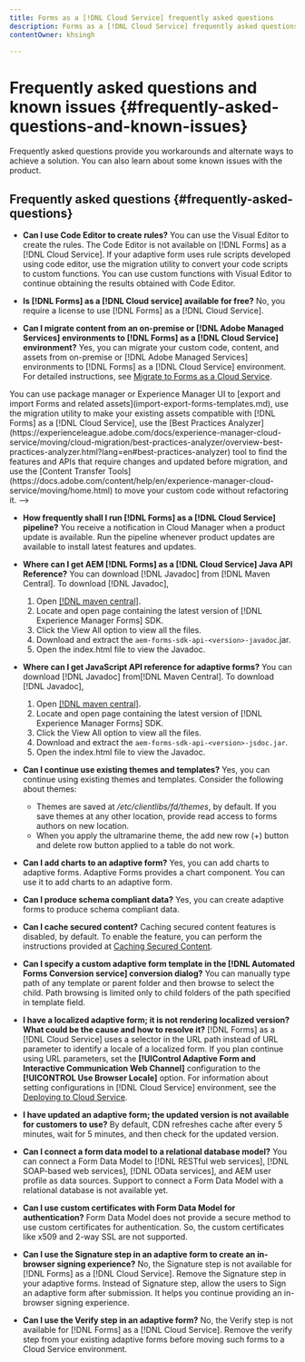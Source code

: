 ```yaml
---
title: Forms as a [!DNL Cloud Service] frequently asked questions 
description: Forms as a [!DNL Cloud Service] frequently asked questions
contentOwner: khsingh

---
```


# Frequently asked questions and known issues {#frequently-asked-questions-and-known-issues}

Frequently asked questions provide you workarounds and alternate ways to achieve a solution. You can also learn about some known issues with the product.

## Frequently asked questions {#frequently-asked-questions}

* **Can I use Code Editor to create rules?**
You can use the Visual Editor to create the rules. The Code Editor is not available on [!DNL Forms] as a [!DNL Cloud Service]. If your adaptive form uses rule scripts developed using code editor, use the migration utility to convert your code scripts to custom functions. You can use custom functions with Visual Editor to continue obtaining the results obtained with Code Editor.

* **Is [!DNL Forms] as a [!DNL Cloud service] available for free?**
No, you require a license to use [!DNL Forms] as a [!DNL Cloud Service].

* **Can I migrate content from an on-premise or [!DNL Adobe Managed Services] environments to [!DNL Forms] as a [!DNL Cloud Service] environment?**
Yes, you can migrate your custom code, content, and assets from on-premise or [!DNL Adobe Managed Services] environments to [!DNL Forms] as a [!DNL Cloud Service] environment. For detailed instructions, see [Migrate to Forms as a Cloud Service](migrate-to-forms-as-a-cloud-service.md).

<!--> You can use package manager or Experience Manager UI to [export and import Forms and related assets](import-export-forms-templates.md), use the migration utility to make your existing assets compatible with [!DNL Forms] as a [!DNL Cloud Service], use the [Best Practices Analyzer](https://experienceleague.adobe.com/docs/experience-manager-cloud-service/moving/cloud-migration/best-practices-analyzer/overview-best-practices-analyzer.html?lang=en#best-practices-analyzer) tool to find the features and APIs that require changes and updated before migration, and use the [Content Transfer Tools](https://docs.adobe.com/content/help/en/experience-manager-cloud-service/moving/home.html) to move your custom code without refactoring it. -->

* **How frequently shall I run [!DNL Forms] as a [!DNL Cloud Service] pipeline?**
You receive a notification in Cloud Manager when a product update is available. Run the pipeline whenever product updates are available to install latest features and updates.

* **Where can I get AEM [!DNL Forms] as a [!DNL Cloud Service] Java API Reference?**
You can download [!DNL Javadoc] from [!DNL Maven Central]. To download [!DNL Javadoc], 
    1. Open [[!DNL maven central]](https://mvnrepository.com/artifact/com.adobe.aem/aem-forms-sdk-api).
    1. Locate and open page containing the latest version of [!DNL Experience Manager Forms] SDK.
    1. Click the View All option to view all the files.
    1. Download and extract the `aem-forms-sdk-api-<version>-javadoc`.jar.  
    1. Open the index.html file to view the Javadoc.

* **Where can I get JavaScript API reference for adaptive forms?**
You can download [!DNL Javadoc] from[!DNL  Maven Central]. To download [!DNL Javadoc], 
    1. Open [[!DNL maven central]](https://mvnrepository.com/artifact/com.adobe.aem/aem-forms-sdk-api).
    1. Locate and open page containing the latest version of [!DNL Experience Manager Forms] SDK.
    1. Click the View All option to view all the files.
    1. Download and extract the `aem-forms-sdk-api-<version>-jsdoc.jar`.  
    1. Open the index.html file to view the Javadoc. 

* **Can I continue use existing themes and templates?**
Yes, you can continue using existing themes and templates. Consider the following about themes:
    * Themes are saved at */etc/clientlibs/fd/themes*, by default. If you save themes at any other location, provide read access to forms authors on new location. 
    * When you apply the ultramarine theme, the add new row (+) button and delete row button applied to a table do not work. 


* **Can I add charts to an adaptive form?** 
Yes, you can add charts to adaptive forms. Adaptive Forms provides a chart component. You can use it to add charts to an adaptive form.  

* **Can I produce schema compliant data?** 
Yes, you can create adaptive forms to produce schema compliant data. 

<!--* **Can I pass custom parameters to the prefill service?**
Custom parameters are planned for an upcoming release. --> 

* **Can I cache secured content?**
Caching secured content features is disabled, by default. To enable the feature, you can perform the instructions provided at [Caching Secured Content](https://docs.adobe.com/content/help/en/experience-manager-dispatcher/using/configuring/permissions-cache.html).

* **Can I specify a custom adaptive form template in the [!DNL Automated Forms Conversion service] conversion dialog?**
You can manually type path of any template or parent folder and then browse to select the child. Path browsing is limited only to child folders of the path specified in template field. 

* **I have a localized adaptive form; it is not rendering localized version? What could be the cause and how to resolve it?**
[!DNL Forms] as a [!DNL Cloud Service] uses a selector in the URL path instead of URL parameter to identify a locale of a localized form. If you plan continue using URL parameters, set the **[!UIControl Adaptive Form and Interactive Communication Web Channel]** configuration to the **[!UICONTROL Use Browser Locale]** option. For information about setting configurations in [!DNL Cloud Service] environment, see the [Deploying to Cloud Service](https://docs.adobe.com/content/help/en/experience-manager-cloud-service/implementing/deploying/overview.html#osgi-configuration).

* **I have updated an adaptive form; the updated version is not available for customers to use?**
By default, CDN refreshes cache after every 5 minutes, wait for 5 minutes, and then check for the updated version.

* **Can I connect a form data model to a relational database model?**
You can connect a Form Data Model to [!DNL RESTful web services], [!DNL SOAP-based web services], [!DNL OData services], and AEM user profile as data sources. Support to connect a Form Data Model with a relational database is not available yet.  

* **Can I use custom certificates with Form Data Model for authentication?**
Form Data Model does not provide a secure method to use custom certificates for authentication. So, the custom certificates like x509 and 2-way SSL are not supported.  

* **Can I use the Signature step in an adaptive form to create an in-browser signing experience?**
No, the Signature step is not available for [!DNL Forms] as a [!DNL Cloud Service]. Remove the Signature step in your adaptive forms. Instead of Signature step, allow the users to Sign an adaptive form after submission. It helps you continue providing an in-browser signing experience.

* **Can I use the Verify step in an adaptive form?**
No, the Verify step is not available for [!DNL Forms] as a [!DNL Cloud Service]. Remove the verify step from your existing adaptive forms before moving such forms to a Cloud Service environment.
